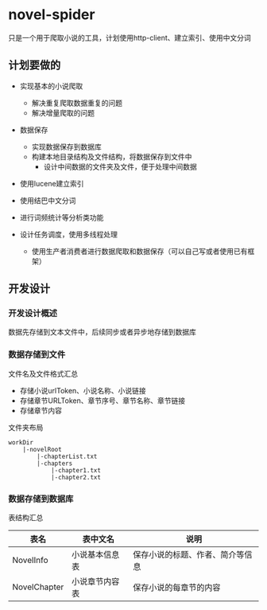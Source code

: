# novel-spider
只是一个用于爬取小说的工具，计划使用http-client、建立索引、使用中文分词

## 计划要做的
- 实现基本的小说爬取
	- 解决重复爬取数据重复的问题
	- 解决增量爬取的问题
- 数据保存
	- 实现数据保存到数据库
	- 构建本地目录结构及文件结构，将数据保存到文件中
		- 设计中间数据的文件夹及文件，便于处理中间数据
	
- 使用lucene建立索引
- 使用结巴中文分词
- 进行词频统计等分析类功能
- 设计任务调度，使用多线程处理
	- 使用生产者消费者进行数据爬取和数据保存（可以自己写或者使用已有框架）


## 开发设计
### 开发设计概述
数据先存储到文本文件中，后续同步或者异步地存储到数据库

### 数据存储到文件
文件名及文件格式汇总
- 存储小说urlToken、小说名称、小说链接
- 存储章节URLToken、章节序号、章节名称、章节链接
- 存储章节内容

文件夹布局

```
workDir
	|-novelRoot
		|-chapterList.txt
		|-chapters
			|-chapter1.txt
			|-chapter2.txt
```

### 数据存储到数据库
表结构汇总

|表名|表中文名|说明|
|---|---|---|
|NovelInfo|小说基本信息表|保存小说的标题、作者、简介等信息|
|NovelChapter|小说章节内容表|保存小说的每章节的内容|


